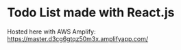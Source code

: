 # Todo List made with React.js
Hosted here with AWS Amplify: https://master.d3cg6gtqz50m3x.amplifyapp.com/
